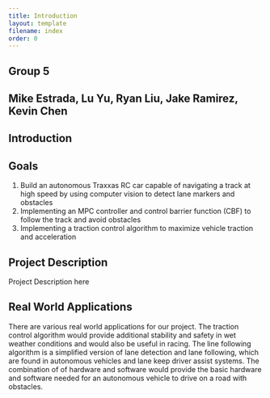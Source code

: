 ```yaml
---
title: Introduction
layout: template
filename: index
order: 0
--- 
```

## Group 5 
## Mike Estrada, Lu Yu, Ryan Liu, Jake Ramirez, Kevin Chen

## Introduction

## Goals
1. Build an autonomous Traxxas RC car capable of navigating a track at high speed by using computer vision to detect lane markers and obstacles
2. Implementing an MPC controller and control barrier function (CBF) to follow the track and avoid obstacles
3. Implementing a traction control algorithm to maximize vehicle traction and acceleration

## Project Description
Project Description here

## Real World Applications
There are various real world applications for our project. The traction control algorithm would provide additional stability and safety in wet weather conditions and would also be useful in racing. The line following algorithm is a simplified version of lane detection and  lane following, which are found in autonomous vehicles and lane keep driver assist systems. The combination of of hardware and software would provide the basic hardware and software needed for an autonomous vehicle to drive on a road with obstacles. 




